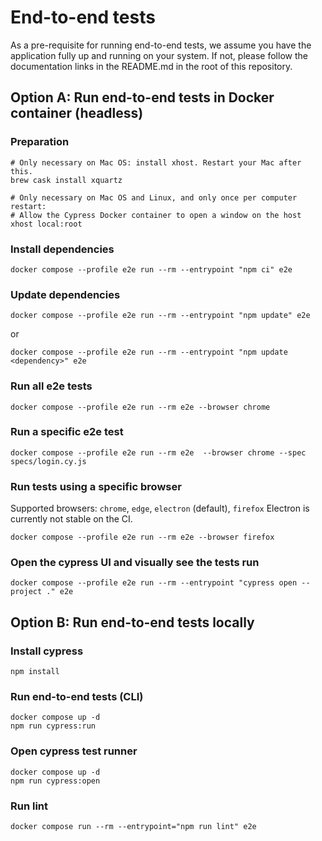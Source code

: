 # End-to-end tests

As a pre-requisite for running end-to-end tests, we assume you have the application fully up and running on your system.
If not, please follow the documentation links in the README.md in the root of this repository.

## Option A: Run end-to-end tests in Docker container (headless)

### Preparation

```shell
# Only necessary on Mac OS: install xhost. Restart your Mac after this.
brew cask install xquartz
```

```shell
# Only necessary on Mac OS and Linux, and only once per computer restart:
# Allow the Cypress Docker container to open a window on the host
xhost local:root
```

### Install dependencies

```shell
docker compose --profile e2e run --rm --entrypoint "npm ci" e2e
```

### Update dependencies

```shell
docker compose --profile e2e run --rm --entrypoint "npm update" e2e
```

or

```shell
docker compose --profile e2e run --rm --entrypoint "npm update <dependency>" e2e
```

### Run all e2e tests

```shell
docker compose --profile e2e run --rm e2e --browser chrome
```

### Run a specific e2e test

```shell
docker compose --profile e2e run --rm e2e  --browser chrome --spec specs/login.cy.js
```

### Run tests using a specific browser

Supported browsers: `chrome`, `edge`, `electron` (default), `firefox`
Electron is currently not stable on the CI.

```shell
docker compose --profile e2e run --rm e2e --browser firefox
```

### Open the cypress UI and visually see the tests run

```shell
docker compose --profile e2e run --rm --entrypoint "cypress open --project ." e2e
```

## Option B: Run end-to-end tests locally

### Install cypress

```shell
npm install
```

### Run end-to-end tests (CLI)

```shell
docker compose up -d
npm run cypress:run
```

### Open cypress test runner

```shell
docker compose up -d
npm run cypress:open
```

### Run lint

```shell
docker compose run --rm --entrypoint="npm run lint" e2e
```
